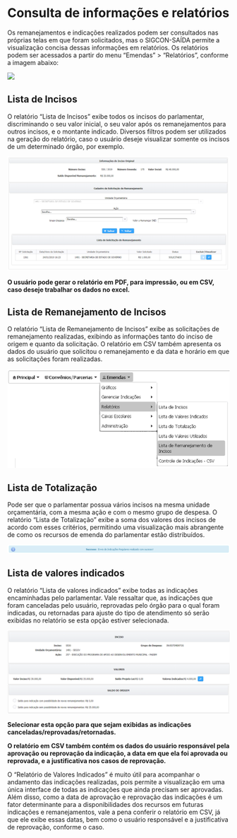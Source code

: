 # Consulta de informações e relatórios

Os remanejamentos e indicações realizados podem ser consultados nas próprias telas em que foram solicitados, mas o SIGCON-SAÍDA permite a visualização concisa dessas informações em relatórios. Os relatórios podem ser acessados a partir do menu “Emendas” &gt; “Relatórios”, conforme a imagem abaixo:

![](.gitbook/assets/0%20%2819%29.png)

## **Lista de Incisos**

O relatório “Lista de Incisos” exibe todos os incisos do parlamentar, discriminando o seu valor inicial, o seu valor após os remanejamentos para outros incisos, e o montante indicado. Diversos filtros podem ser utilizados na geração do relatório, caso o usuário deseje visualizar somente os incisos de um determinado órgão, por exemplo.

![](.gitbook/assets/1%20%2817%29.png)

**O usuário pode gerar o relatório em PDF, para impressão, ou em CSV, caso deseje trabalhar os dados no excel.**

## **Lista de Remanejamento de Incisos**

O relatório “Lista de Remanejamento de Incisos” exibe as solicitações de remanejamento realizadas, exibindo as informações tanto do inciso de origem e quanto da solicitação. O relatório em CSV também apresenta os dados do usuário que solicitou o remanejamento e da data e horário em que as solicitações foram realizadas.

![](.gitbook/assets/2.png)

## **Lista de Totalização**

Pode ser que o parlamentar possua vários incisos na mesma unidade orçamentária, com a mesma ação e com o mesmo grupo de despesa. O relatório “Lista de Totalização” exibe a soma dos valores dos incisos de acordo com esses critérios, permitindo uma visualização mais abrangente de como os recursos de emenda do parlamentar estão distribuídos.

![](.gitbook/assets/3%20%285%29.png)

## **Lista de valores indicados**

O relatório “Lista de valores indicados” exibe todas as indicações encaminhadas pelo parlamentar. Vale ressaltar que, as indicações que foram canceladas pelo usuário, reprovadas pelo órgão para o qual foram indicadas, ou retornadas para ajuste do tipo de atendimento só serão exibidas no relatório se esta opção estiver selecionada.

![](.gitbook/assets/4%20%281%29.png)

**Selecionar esta opção para que sejam exibidas as indicações canceladas/reprovadas/retornadas.**

**O relatório em CSV também contém os dados do usuário responsável pela aprovação ou reprovação da indicação, a data em que ela foi aprovada ou reprovada, e a justificativa nos casos de reprovação.**

O “Relatório de Valores Indicados” é muito útil para acompanhar o andamento das indicações realizadas, pois permite a visualização em uma única interface de todas as indicações que ainda precisam ser aprovadas. Além disso, como a data de aprovação e reprovação das indicações é um fator determinante para a disponibilidades dos recursos em futuras indicações e remanejamentos, vale a pena conferir o relatório em CSV, já que ele exibe essas datas, bem como o usuário responsável e a justificativa de reprovação, conforme o caso.

